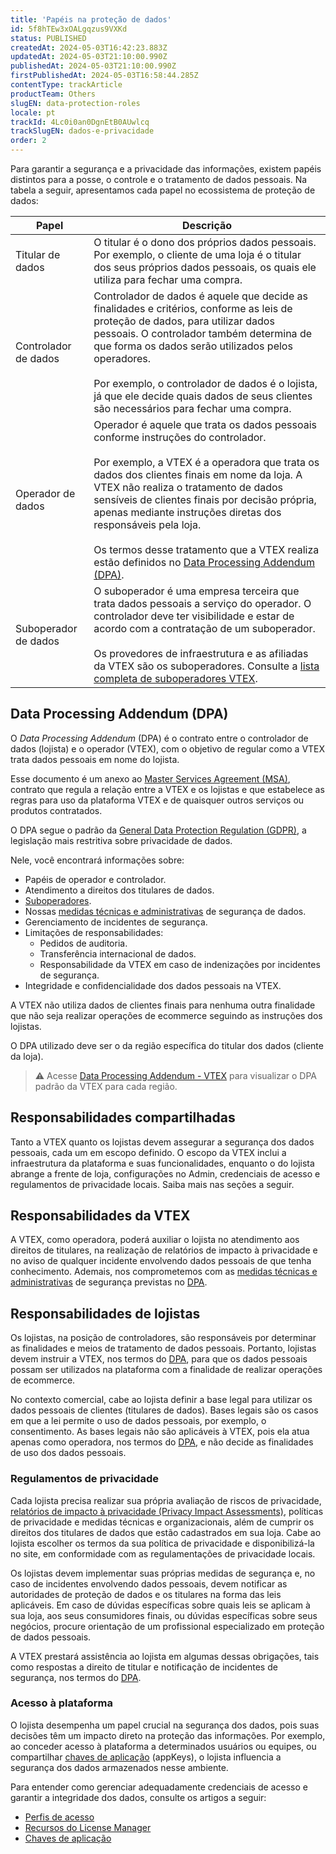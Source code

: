 ```yaml
---
title: 'Papéis na proteção de dados'
id: 5f8hTEw3xOALgqzus9VXKd
status: PUBLISHED
createdAt: 2024-05-03T16:42:23.883Z
updatedAt: 2024-05-03T21:10:00.990Z
publishedAt: 2024-05-03T21:10:00.990Z
firstPublishedAt: 2024-05-03T16:58:44.285Z
contentType: trackArticle
productTeam: Others
slugEN: data-protection-roles
locale: pt
trackId: 4Lc0i0an0DgnEtB0AUwlcq
trackSlugEN: dados-e-privacidade
order: 2
---
```


Para garantir a segurança e a privacidade das informações, existem papéis distintos para a posse, o controle e o tratamento de dados pessoais. Na tabela a seguir, apresentamos cada papel no ecossistema de proteção de dados:

| Papel | Descrição |
| - | - |
| Titular de dados | O titular é o dono dos próprios dados pessoais. Por exemplo, o cliente de uma loja é o titular dos seus próprios dados pessoais, os quais ele utiliza para fechar uma compra. |
| Controlador de dados | Controlador de dados é aquele que decide as finalidades e critérios, conforme as leis de proteção de dados, para utilizar dados pessoais. O controlador também determina de que forma os dados serão utilizados pelos operadores. <br><br> Por exemplo, o controlador de dados é o lojista, já que ele decide quais dados de seus clientes são necessários para fechar uma compra. |
| Operador de dados | Operador é aquele que trata os dados pessoais conforme instruções do controlador. <br><br> Por exemplo, a VTEX é a operadora que trata os dados dos clientes finais em nome da loja. A VTEX não realiza o tratamento de dados sensíveis de clientes finais por decisão própria, apenas mediante instruções diretas dos responsáveis pela loja. <br><br> Os termos desse tratamento que a VTEX realiza estão definidos no [Data Processing Addendum (DPA)](#data-processing-addendum-dpa). |
| Suboperador de dados | O suboperador é uma empresa terceira que trata dados pessoais a serviço do operador. O controlador deve ter visibilidade e estar de acordo com a contratação de um suboperador. <br><br> Os provedores de infraestrutura e as afiliadas da VTEX são os suboperadores. Consulte a [lista completa de suboperadores VTEX](https://vtex.com/br-pt/privacy-and-agreements/subprocessors/). |

## Data Processing Addendum (DPA)

O _Data Processing Addendum_ (DPA) é o contrato entre o controlador de dados (lojista) e o operador (VTEX), com o objetivo de regular como a VTEX trata dados pessoais em nome do lojista.

Esse documento é um anexo ao [Master Services Agreement (MSA)](https://vtex.com/br-pt/privacy-and-agreements/agreements/), contrato que regula a relação entre a VTEX e os lojistas e que estabelece as regras para uso da plataforma VTEX e de quaisquer outros serviços ou produtos contratados.

O DPA segue o padrão da [General Data Protection Regulation (GDPR)](https://gdpr-info.eu/), a legislação mais restritiva sobre privacidade de dados.

Nele, você encontrará informações sobre:

* Papéis de operador e controlador.
* Atendimento a direitos dos titulares de dados.
* [Suboperadores](https://vtex.com/br-pt/privacy-and-agreements/subprocessors/).
* Nossas [medidas técnicas e administrativas](/pt/tracks/dados-e-privacidade--4Lc0i0an0DgnEtB0AUwlcq/7ANSqBP5DgOrVVyglo3Lbh) de segurança de dados.
* Gerenciamento de incidentes de segurança.
* Limitações de responsabilidades:
    * Pedidos de auditoria.
    * Transferência internacional de dados.
    * Responsabilidade da VTEX em caso de indenizações por incidentes de segurança.
* Integridade e confidencialidade dos dados pessoais na VTEX.

A VTEX não utiliza dados de clientes finais para nenhuma outra finalidade que não seja realizar operações de ecommerce seguindo as instruções dos lojistas.

O DPA utilizado deve ser o da região específica do titular dos dados (cliente da loja).

> ⚠️ Acesse [Data Processing Addendum - VTEX](https://vtex.com/br-pt/privacy-and-agreements/data-processing-addendum/) para visualizar o DPA padrão da VTEX para cada região.

## Responsabilidades compartilhadas

Tanto a VTEX quanto os lojistas devem assegurar a segurança dos dados pessoais, cada um em escopo definido. O escopo da VTEX inclui a infraestrutura da plataforma e suas funcionalidades, enquanto o do lojista abrange a frente de loja, configurações no Admin, credenciais de acesso e regulamentos de privacidade locais. Saiba mais nas seções a seguir.

## Responsabilidades da VTEX

A VTEX, como operadora, poderá auxiliar o lojista no atendimento aos direitos de titulares, na realização de relatórios de impacto à privacidade e no aviso de qualquer incidente envolvendo dados pessoais de que tenha conhecimento. Ademais, nos comprometemos com as [medidas técnicas e administrativas](/pt/tracks/dados-e-privacidade--4Lc0i0an0DgnEtB0AUwlcq/7ANSqBP5DgOrVVyglo3Lbh) de segurança previstas no [DPA](https://vtex.com/us-en/privacy-and-agreements/data-processing-addendum/).

## Responsabilidades de lojistas

Os lojistas, na posição de controladores, são responsáveis por determinar as finalidades e meios de tratamento de dados pessoais. Portanto, lojistas devem instruir a VTEX, nos termos do [DPA](https://vtex.com/br-pt/privacy-and-agreements/data-processing-addendum/), para que os dados pessoais possam ser utilizados na plataforma com a finalidade de realizar operações de ecommerce.

No contexto comercial, cabe ao lojista definir a base legal para utilizar os dados pessoais de clientes (titulares de dados). Bases legais são os casos em que a lei permite o uso de dados pessoais, por exemplo, o consentimento. As bases legais não são aplicáveis à VTEX, pois ela atua apenas como operadora, nos termos do [DPA](https://vtex.com/br-pt/privacy-and-agreements/data-processing-addendum/), e não decide as finalidades de uso dos dados pessoais.

### Regulamentos de privacidade

Cada lojista precisa realizar sua própria avaliação de riscos de privacidade, [relatórios de impacto à privacidade (Privacy Impact Assessments)](https://gdpr-info.eu/issues/privacy-impact-assessment/), políticas de privacidade e medidas técnicas e organizacionais, além de cumprir os direitos dos titulares de dados que estão cadastrados em sua loja. Cabe ao lojista escolher os termos da sua política de privacidade e disponibilizá-la no site, em conformidade com as regulamentações de privacidade locais.

Os lojistas devem implementar suas próprias medidas de segurança e, no caso de incidentes envolvendo dados pessoais, devem notificar as autoridades de proteção de dados e os titulares na forma das leis aplicáveis. Em caso de dúvidas específicas sobre quais leis se aplicam à sua loja, aos seus consumidores finais, ou dúvidas específicas sobre seus negócios, procure orientação de um profissional especializado em proteção de dados pessoais. 

A VTEX prestará assistência ao lojista em algumas dessas obrigações, tais como respostas a direito de titular e notificação de incidentes de segurança, nos termos do [DPA](https://vtex.com/br-pt/privacy-and-agreements/data-processing-addendum/).

### Acesso à plataforma

O lojista desempenha um papel crucial na segurança dos dados, pois suas decisões têm um impacto direto na proteção das informações. Por exemplo, ao conceder acesso à plataforma a determinados usuários ou equipes, ou compartilhar [chaves de aplicação](/pt/tutorial/chaves-de-aplicacao--2iffYzlvvz4BDMr6WGUtet) (appKeys), o lojista influencia a segurança dos dados armazenados nesse ambiente.

Para entender como gerenciar adequadamente credenciais de acesso e garantir a integridade dos dados, consulte os artigos a seguir:

* [Perfis de acesso](/pt/tutorial/perfis-de-acesso--7HKK5Uau2H6wxE1rH5oRbc)
* [Recursos do License Manager](/pt/tutorial/recursos-do-license-manager--3q6ztrC8YynQf6rdc6euk3)
* [Chaves de aplicação](/pt/tutorial/chaves-de-aplicacao--2iffYzlvvz4BDMr6WGUtet)
